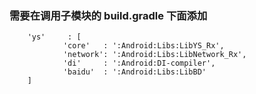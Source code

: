 ### 需要在调用子模块的 build.gradle 下面添加
        'ys'     : [
                'core'   : ':Android:Libs:LibYS_Rx',
                'network': ':Android:Libs:LibNetwork_Rx',
                'di'     : ':Android:DI-compiler',
                'baidu'  : ':Android:Libs:LibBD'
        ]